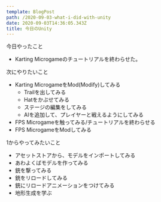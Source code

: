 ```yaml
---
template: BlogPost
path: /2020-09-03-what-i-did-with-unity
date: 2020-09-03T14:36:05.343Z
title: 今日のUnity
---
```

今日やったこと
- Karting Microgameのチュートリアルを終わらせた。

次にやりたいこと
- Karting MicrogameをMod(Modify)してみる
  - Trailを出してみる
  - Hatをかぶせてみる
  - ステージの編集をしてみる
  - AIを追加して、プレイヤーと戦えるようにしてみる
- FPS Microgameを触ってみる/チュートリアルを終わらせる
- FPS MicrogameをModしてみる

1からやってみたいこと
- アセットストアから、モデルをインポートしてみる
- あわよくばモデルを作ってみる
- 銃を撃ってみる
- 銃をリロードしてみる
- 銃にリロードアニメーションをつけてみる
- 地形生成を学ぶ